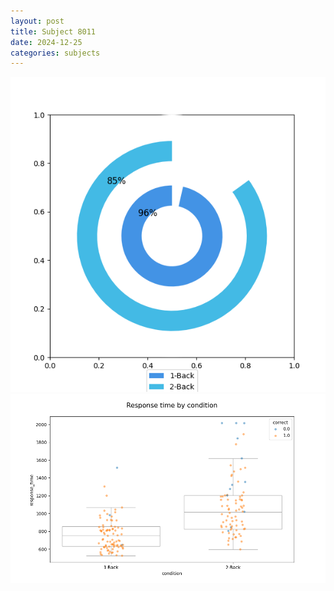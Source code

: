 ```yaml
---
layout: post
title: Subject 8011
date: 2024-12-25
categories: subjects
---
```


![](data/8011/run-14/8011_accuracy_by_condition.png)
![](data/8011/run-14/8011_response_time_by_condition.png)
